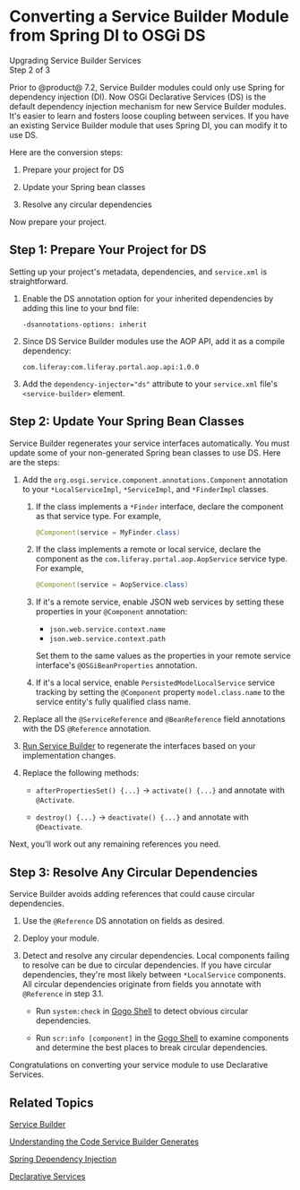 # Converting a Service Builder Module from Spring DI to OSGi DS

<div class="learn-path-step">
    <p>Upgrading Service Builder Services<br>Step 2 of 3</p>
</div>

Prior to @product@ 7.2, Service Builder modules could only use Spring for
dependency injection (DI). Now OSGi Declarative Services (DS) is the default
dependency injection mechanism for new Service Builder modules. It's easier to
learn and fosters loose coupling between services. If you have an existing
Service Builder module that uses Spring DI, you can modify it to use DS. 

Here are the conversion steps:

1.  Prepare your project for DS 

2.  Update your Spring bean classes 

3.  Resolve any circular dependencies 

Now prepare your project. 

## Step 1: Prepare Your Project for DS 

Setting up your project's metadata, dependencies, and `service.xml` is
straightforward. 

1.  Enable the DS annotation option for your inherited dependencies by adding 
    this line to your bnd file:

    ```
    -dsannotations-options: inherit
    ```
    
2.  Since DS Service Builder modules use the AOP API, add it as a compile 
    dependency: 

    ```
    com.liferay:com.liferay.portal.aop.api:1.0.0
    ```

3.  Add the `dependency-injector="ds"` attribute to your `service.xml` file's 
    `<service-builder>` element. 

## Step 2: Update Your Spring Bean Classes

Service Builder regenerates your service interfaces automatically. You must
update some of your non-generated Spring bean classes to use DS. Here are the
steps: 

1.  Add the `org.osgi.service.component.annotations.Component` annotation to
    your `*LocalServiceImpl`, `*ServiceImpl`, and `*FinderImpl` classes. 

    1.  If the class implements a `*Finder` interface, declare the component as 
        that service type. For example,

        ```java
        @Component(service = MyFinder.class) 
        ```
    
    2.  If the class implements a remote or local service, declare the component
        as the `com.liferay.portal.aop.AopService` service type. For example,

        ```java
        @Component(service = AopService.class)
        ```

    3.  If it's a remote service, enable JSON web services by setting these 
        properties in your `@Component` annotation:

        -   `json.web.service.context.name`
        -   `json.web.service.context.path`
    
        Set them to the same values as the properties in your remote service
        interface's `@OSGiBeanProperties` annotation. 
    
    4.  If it's a local service, enable `PersistedModelLocalService` service 
        tracking by setting the `@Component` property `model.class.name` to the
        service entity's fully qualified class name. 

2.  Replace all the `@ServiceReference` and `@BeanReference` field annotations 
    with the DS `@Reference` annotation. 
    
3.  [Run Service Builder](/docs/frameworks/7-2/-/knowledge_base/f/running-service-builder)
    to regenerate the interfaces based on your implementation changes. 

4.  Replace the following methods:

    -   `afterPropertiesSet() {...}` &rarr; `activate() {...}` and annotate with
        `@Activate`.

    -   `destroy() {...}` &rarr; `deactivate() {...}` and annotate with 
        `@Deactivate`. 

Next, you'll work out any remaining references you need. 

## Step 3: Resolve Any Circular Dependencies

Service Builder avoids adding references that could cause circular
dependencies.
    
1.  Use the `@Reference` DS annotation on fields as desired. 

2.  Deploy your module. 

3.  Detect and resolve any circular dependencies. Local components failing to 
    resolve can be due to circular dependencies. If you have circular
    dependencies, they're most likely between `*LocalService` components. All
    circular dependencies originate from fields you annotate with `@Reference`
    in step 3.1. 

    - Run `system:check` in
      [Gogo Shell](/docs/customization/7-2/-/knowledge_base/c/felix-gogo-shell)
      to detect obvious circular dependencies.
    
    - Run `scr:info [component]` in the
      [Gogo Shell](/docs/customization/7-2/-/knowledge_base/c/felix-gogo-shell)
      to examine components and determine the best places to break circular
      dependencies.

Congratulations on converting your service module to use Declarative Services. 

## Related Topics 

[Service Builder](/docs/frameworks/7-2/-/knowledge_base/f/service-builder)

[Understanding the Code Service Builder Generates](/docs/frameworks/7-2/-/knowledge_base/f/understanding-the-code-generated-by-service-builder)

[Spring Dependency Injection](/docs/frameworks/7-2/-/knowledge_base/f/spring-dependency-injection)

[Declarative Services](/docs/frameworks/7-2/-/knowledge_base/f/declarative-services)
